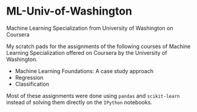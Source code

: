 # ML-Univ-of-Washington
Machine Learning Specialization from University of Washington on Coursera

My scratch pads for the assignments of the following courses of Machine Learning Specialization offered on Coursera by the University of Washington. 

- Machine Learning Foundations: A case study approach
- Regression
- Classification

Most of these assignments were done using `pandas` and `scikit-learn` instead of solving them directly on the `IPython` notebooks.
